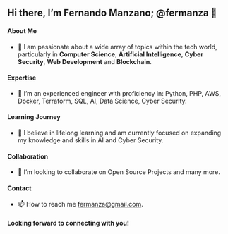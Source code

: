 ## Hi there, I’m Fernando Manzano; @fermanza 👋

#### About Me
- 👀 I am passionate about a wide array of topics within the tech world, particularly in **Computer Science**, **Artificial Intelligence**, **Cyber Security**, **Web Development** and **Blockchain**.

#### Expertise
- 🔭 I’m an experienced engineer with proficiency in: Python, PHP, AWS, Docker, Terraform, SQL, AI, Data Science, Cyber Security.

#### Learning Journey
- 🌱 I believe in lifelong learning and am currently focused on expanding my knowledge and skills in AI and Cyber Security.

#### Collaboration
- 💞️ I’m looking to collaborate on Open Source Projects and many more.

#### Contact
- 📫 How to reach me fermanza@gmail.com.

#### Looking forward to connecting with you!